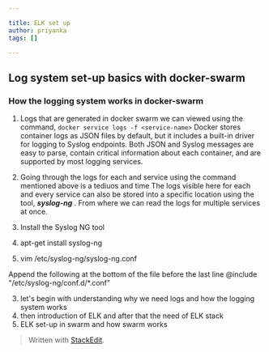 ```yaml
---

title: ELK set up
author: priyanka
tags: []

---
```


## Log system set-up basics with docker-swarm

### How the logging system works in docker-swarm
1. Logs that are generated in docker swarm we can viewed using the command,
`docker service logs -f <service-name>`
Docker stores container logs as JSON files by default, but it includes a built-in driver for logging to Syslog endpoints. Both JSON and Syslog messages are easy to parse, contain critical information about each container, and are supported by most logging services. 
2. Going through the logs for each and service using the command mentioned above is a tediuos and time The logs visible here for each and every service can also be stored into a specific location using the tool, ***syslog-ng*** . From where we can read the logs for multiple services at once.
3. Install the Syslog NG tool
    

4.  apt-get install syslog-ng
    
5.  vim /etc/syslog-ng/syslog-ng.conf
    

Append the following at the bottom of the file before the last line @include "/etc/syslog-ng/conf.d/*.conf"

3. let's begin with understanding why we need logs and how the logging system works
4. then introduction of ELK and after that the need of ELK stack
5. ELK set-up in swarm and how swarm works
> Written with [StackEdit](https://stackedit.io/).
<!--stackedit_data:
eyJoaXN0b3J5IjpbMTE1NDk5MzE2MSwtMTE0MDI2MDU5OSwxMj
gxNDE2MTg5LC0xMDAyMDMyMjgxLDM1NTIwNjgwNCwxMTM5OTAx
MjUxLDE5ODYzNzg1NjksMjA2NzU2NDMzMF19
-->